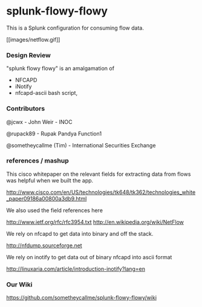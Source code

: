 splunk-flowy-flowy
==================

This is a Splunk configuration for consuming flow data.

[[images/netflow.gif]]

### Design Review

"splunk flowy flowy" is an amalgamation of 
- NFCAPD 
- iNotify 
- nfcapd-ascii bash script,  

### Contributors

@jcwx - John Weir - INOC

@rupack89 - Rupak Pandya Function1

@sometheycallme (Tim) - International Securities Exchange


### references / mashup

This cisco whitepaper on the relevant fields for extracting data from flows was helpful when we built the app.

http://www.cisco.com/en/US/technologies/tk648/tk362/technologies_white_paper09186a00800a3db9.html

We also used the field references here

http://www.ietf.org/rfc/rfc3954.txt
http://en.wikipedia.org/wiki/NetFlow

We rely on nfcapd to get data into binary and off the stack.

http://nfdump.sourceforge.net

We rely on inotify to get data out of binary nfcapd into ascii format

http://linuxaria.com/article/introduction-inotify?lang=en






### Our Wiki

https://github.com/sometheycallme/splunk-flowy-flowy/wiki




